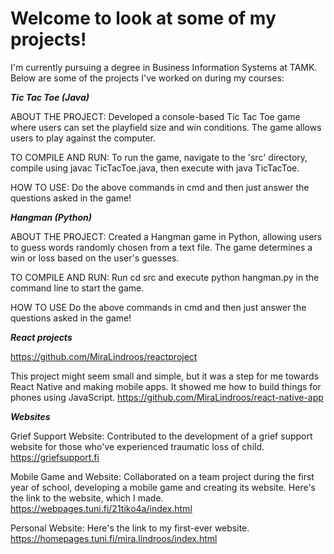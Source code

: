 # Welcome to look at some of my projects!

I'm currently pursuing a degree in Business Information Systems at TAMK. Below are some of the projects I've worked on during my courses:

_**Tic Tac Toe (Java)**_

ABOUT THE PROJECT: Developed a console-based Tic Tac Toe game where users can set the playfield size and win conditions. The game allows users to play against the computer.

TO COMPILE AND RUN: To run the game, navigate to the 'src' directory, compile using javac TicTacToe.java, then execute with java TicTacToe.

HOW TO USE: Do the above commands in cmd and then just answer the questions asked in the game!

_**Hangman (Python)**_

ABOUT THE PROJECT: Created a Hangman game in Python, allowing users to guess words randomly chosen from a text file. The game determines a win or loss based on the user's guesses.

TO COMPILE AND RUN: Run cd src and execute python hangman.py in the command line to start the game.

HOW TO USE Do the above commands in cmd and then just answer the questions asked in the game!

_**React projects**_

https://github.com/MiraLindroos/reactproject

This project might seem small and simple, but it was a step for me towards React Native and making mobile apps. It showed me how to build things for phones using JavaScript. https://github.com/MiraLindroos/react-native-app


_**Websites**_

Grief Support Website: Contributed to the development of a grief support website for those who've experienced traumatic loss of child. https://griefsupport.fi

Mobile Game and Website: Collaborated on a team project during the first year of school, developing a mobile game and creating its website. Here's the link to the website, which I made. https://webpages.tuni.fi/21tiko4a/index.html

Personal Website: Here's the link to my first-ever website. https://homepages.tuni.fi/mira.lindroos/index.html

